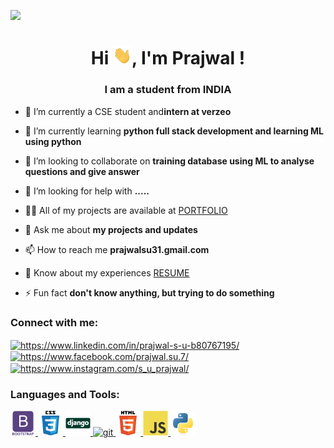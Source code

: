![](https://github.com/prajwalsu/Portfolio/blob/master/WhatsApp%20Image%202021-09-20%20at%2022.53.45.jpeg)

<h1 align="center">Hi <img src="https://raw.githubusercontent.com/ABSphreak/ABSphreak/master/gifs/Hi.gif" width="30px">, I'm Prajwal ! </h1>
<h3 align="center">I am a student from INDIA</h3>

- 🔭 I’m currently a CSE student and**intern at verzeo**

- 🌱 I’m currently learning **python full stack development and learning ML using python**

- 👯 I’m looking to collaborate on **training database using ML to analyse questions and  give answer**

- 🤝 I’m looking for help with **.....**

- 👨‍💻 All of my projects are available at <a href="https://prajwalsu.github.io/My-Portfolio/">PORTFOLIO</a>

- 💬 Ask me about **my projects and updates**

- 📫 How to reach me **prajwalsu31.gmail.com**

- 📄 Know about my experiences <a href="https://drive.google.com/file/d/1kTiKVqmlS98TcYBZLTyg8B1PiG1HT2du/view?usp=sharing">RESUME</a>

- ⚡ Fun fact **don't know anything, but trying to do something**

<h3 align="left">Connect with me:</h3>
<p align="left">
<a href="https://linkedin.com/in/https://www.linkedin.com/in/prajwal-s-u-b80767195/" target="blank"><img align="center" src="https://raw.githubusercontent.com/rahuldkjain/github-profile-readme-generator/master/src/images/icons/Social/linked-in-alt.svg" alt="https://www.linkedin.com/in/prajwal-s-u-b80767195/" height="30" width="40" /></a>
<a href="https://fb.com/https://www.facebook.com/prajwal.su.7/" target="blank"><img align="center" src="https://raw.githubusercontent.com/rahuldkjain/github-profile-readme-generator/master/src/images/icons/Social/facebook.svg" alt="https://www.facebook.com/prajwal.su.7/" height="30" width="40" /></a>
<a href="https://instagram.com/https://www.instagram.com/s_u_prajwal/" target="blank"><img align="center" src="https://raw.githubusercontent.com/rahuldkjain/github-profile-readme-generator/master/src/images/icons/Social/instagram.svg" alt="https://www.instagram.com/s_u_prajwal/" height="30" width="40" /></a>
</p>

<h3 align="left">Languages and Tools:</h3>
<p align="left"> <a href="https://getbootstrap.com" target="_blank"> <img src="https://raw.githubusercontent.com/devicons/devicon/master/icons/bootstrap/bootstrap-plain-wordmark.svg" alt="bootstrap" width="40" height="40"/> </a> <a href="https://www.w3schools.com/css/" target="_blank"> <img src="https://raw.githubusercontent.com/devicons/devicon/master/icons/css3/css3-original-wordmark.svg" alt="css3" width="40" height="40"/> </a> <a href="https://www.djangoproject.com/" target="_blank"> <img src="https://raw.githubusercontent.com/devicons/devicon/master/icons/django/django-original.svg" alt="django" width="40" height="40"/> </a> <a href="https://git-scm.com/" target="_blank"> <img src="https://www.vectorlogo.zone/logos/git-scm/git-scm-icon.svg" alt="git" width="40" height="40"/> </a> <a href="https://www.w3.org/html/" target="_blank"> <img src="https://raw.githubusercontent.com/devicons/devicon/master/icons/html5/html5-original-wordmark.svg" alt="html5" width="40" height="40"/> </a> <a href="https://developer.mozilla.org/en-US/docs/Web/JavaScript" target="_blank"> <img src="https://raw.githubusercontent.com/devicons/devicon/master/icons/javascript/javascript-original.svg" alt="javascript" width="40" height="40"/> </a> <a href="https://www.pytho.org" target="_blank"> <img src="https://raw.githubusercontent.com/devicons/devicon/master/icons/python/python-original.svg" alt="python" width="40" height="40"/> </a>  </p>
